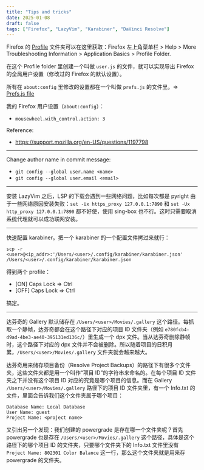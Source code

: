 ```yaml
---
title: "Tips and tricks"
date: 2025-01-08
draft: false
tags: ["Firefox", "LazyVim", "Karabiner", "DaVinci Resolve"]
---
```


Firefox 的 [Profile](https://kb.mozillazine.org/Profile_folder_-_Firefox) 文件夹可以在这里获取：Firefox 左上角菜单栏 > Help > More Troubleshooting Information > Application Basics > Profile Folder.

在这个 Profile folder 里创建一个叫做 `user.js` 的文件，就可以实现导出 Firefox 的全局用户设置（修改过的 Firefox 的默认设置）。

所有在 `about:config` 里修改的设置都在一个叫做 `prefs.js` 的文件里。=> [Prefs.js file](https://kb.mozillazine.org/Prefs.js_file)

我的 Firefox 用户设置（`about:config`）：

- `mousewheel.with_control.action: 3`

Reference:

- <https://support.mozilla.org/en-US/questions/1197798>

---

Change author name in commit message:

- `git config --global user.name <name>`
- `git config --global user.email <email>`

---

安装 LazyVim 之后，LSP 的下载会遇到一些网络问题，比如每次都是 pyright 由于一些网络原因安装失败：`set -Ux https_proxy 127.0.0.1:7890` 和 `set -Ux http_proxy 127.0.0.1:7890` 都不好使，使用 sing-box 也不行。这时只需要取消系统代理就可以成功联网安装。

---

快速配置 karabiner。把一个 karabiner 的一个配置文件拷过来就行：

```
scp -r <user>@<ip_addr>:'/Users/<user>/.config/karabiner/karabiner.json' /Users/<user>/.config/karabiner/karabiner.json
```

得到两个 profile：

- [ON] Caps Lock => Ctrl
- [OFF] Caps Lock => Ctrl

搞定。

---

达芬奇的 Gallery 默认储存在 `/Users/<user>/Movies/.gallery` 这个路径。每抓取一个静帧，达芬奇都会在这个路径下对应的项目 ID 文件夹（例如 `e780fcb4-d9ad-4be3-ae40-395131ed136c/`）里生成一个 dpx 文件。当从达芬奇删除静帧时，这个路径下对应的 dpx 文件并不会被删除。所以随着项目的日积月累，`/Users/<user>/Movies/.gallery` 文件夹就会越来越大。

达芬奇用来储存项目备份（Resolve Project Backups）的路径下有很多个文件夹，这些文件夹都是用一个叫作“项目 ID”的字符串来命名的。在每个项目 ID 文件夹之下并没有这个项目 ID 对应的究竟是哪个项目的信息。而在 Gallery `/Users/<user>/Movies/.gallery` 路径下的项目 ID 文件夹里，有一个 Info.txt 的文件，里面会告诉我们这个文件夹属于哪个项目：

```
Database Name: Local Database
User Name: guest
Project Name: <project name>
```

又引出另一个发现：我们创建的 powergrade 是存在哪一个文件夹呢？首先 powergrade 也是存在 `/Users/<user>/Movies/.gallery` 这个路径，具体是这个路径下的哪个项目 ID 的文件夹，只要哪个文件夹下的 Info.txt 文件里没有 `Project Name: 802301 Color Balance` 这一行，那么这个文件夹就是用来存 powergrade 的文件夹。